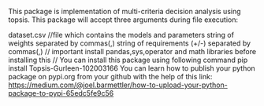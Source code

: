 This package is implementation of multi-criteria decision analysis using topsis. This package will accept three arguments during file execution:

dataset.csv //file which contains the models and parameters
string of weights separated by commas(,)
string of requirements (+/-) separated by commas(,) // important install pandas,sys,operator and math libraries before installing this // You can install this package using following command pip install Topsis-Gurleen-102003166
You can learn how to publish your python package on pypi.org from your github with the help of this link: https://medium.com/@joel.barmettler/how-to-upload-your-python-package-to-pypi-65edc5fe9c56
